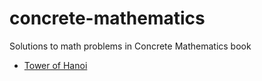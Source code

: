 # concrete-mathematics
Solutions to math problems in Concrete Mathematics book

* [Tower of Hanoi](https://github.com/yedhukrishnan/mathematics/blob/master/recurrent-problems/tower_of_hanoi.exs)

